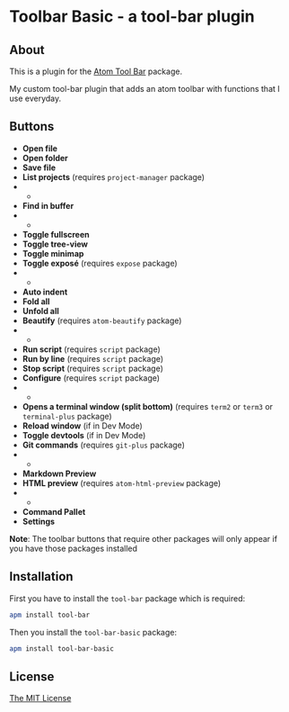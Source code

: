 # Toolbar Basic - a tool-bar plugin

## About

This is a plugin for the [Atom Tool Bar](https://atom.io/packages/tool-bar) package.

My custom tool-bar plugin that adds an atom toolbar with functions that I use everyday.

## Buttons

* **Open file**
* **Open folder**
* **Save file**
* **List projects** (requires `project-manager` package)
* -
* **Find in buffer**
* -
* **Toggle fullscreen**
* **Toggle tree-view**
* **Toggle minimap**
* **Toggle exposé** (requires `expose` package)
* -
* **Auto indent**
* **Fold all**
* **Unfold all**
* **Beautify** (requires `atom-beautify` package)
* -
* **Run script** (requires `script` package)
* **Run by line** (requires `script` package)
* **Stop script** (requires `script` package)
* **Configure** (requires `script` package)
* -
* **Opens a terminal window (split bottom)**  (requires `term2` or `term3` or `terminal-plus` package)
* **Reload window** (if in Dev Mode)
* **Toggle devtools** (if in Dev Mode)
* **Git commands** (requires `git-plus` package)
* -
* **Markdown Preview**
* **HTML preview** (requires `atom-html-preview` package)
* -
* **Command Pallet**
* **Settings**

**Note**: The toolbar buttons that require other packages will only appear if you have those packages installed

## Installation

First you have to install the `tool-bar` package which is required:

```bash
apm install tool-bar
```

Then you install the `tool-bar-basic` package:

```bash
apm install tool-bar-basic
```

## License

[The MIT License](https://github.com/AlexNewson/tool-bar-basic/LICENSE.md)
